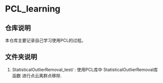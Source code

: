# PCL_learning

## 仓库说明

本仓库主要记录自己学习使用PCL的过程。



## 文件夹说明

1. StatisticalOutlierRemoval_test/ : 使用PCL库中 StatisticalOutlierRemoval库函数 进行点云离群点移除.